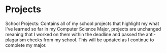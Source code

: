 # Projects
School Projects:
Contains all of my school projects that highlight my what I've learned so far in my Computer Science Major, projects are unchanged meaning that I
worked on them within the deadline and passed the anti-plagarism checks from my school. This will be updated as I continue to complete my major.
